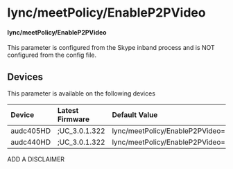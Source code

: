 ﻿---
description: lync/meetPolicy/EnableP2PVideo
search:
    keywords: ['lync','meetPolicy','EnableP2PVideo']
---

# lync/meetPolicy/EnableP2PVideo

#### lync/meetPolicy/EnableP2PVideo

This parameter is configured from the Skype inband process and is NOT configured from the config file.



## Devices
This parameter is available on the following devices

| Device | Latest Firmware | Default Value |
|:---|:---|:---|
| audc405HD | ;UC_3.0.1.322 | lync/meetPolicy/EnableP2PVideo=0 
| audc440HD | ;UC_3.0.1.322 | lync/meetPolicy/EnableP2PVideo=0 

ADD A DISCLAIMER
